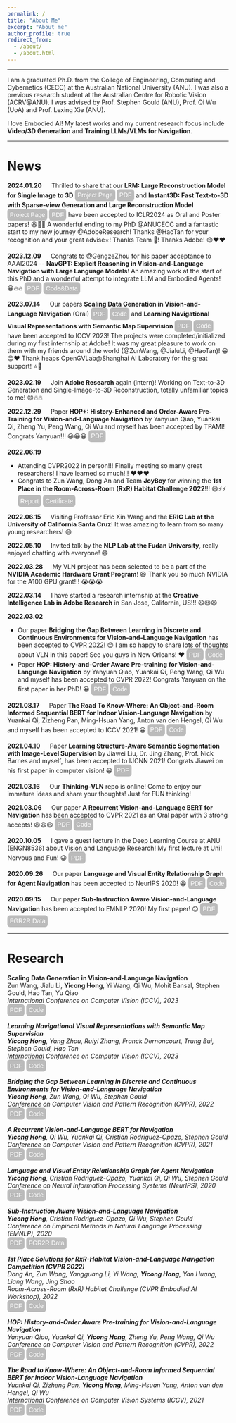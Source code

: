 ```yaml
---
permalink: /
title: "About Me"
excerpt: "About me"
author_profile: true
redirect_from: 
  - /about/
  - /about.html
---
```


<style type="text/css">
#touch {
 background-color: #bbb;
 padding: .4em;
 -moz-border-radius: 5px;
 -webkit-border-radius: 5px;
 border-radius: 6px;
 color: #fff;
 font-size: 14px;
 text-decoration: none;
 border: none;
}
#touch:hover {
 border: none;
 background: orange;
 box-shadow: 0px 0px 1px #777;
}
</style>

<style type="text/css">
a:link {text-decoration: none; }
a:hover { text-decoration: underline; }
</style>

------

I am a graduated Ph.D. from the <a target="_blank" href="https://cecc.anu.edu.au/">College of Engineering, Computing and Cybernetics (CECC)<a/> at the <a target="_blank" href="https://www.anu.edu.au/">Australian National University (ANU)<a/>. I was also a previous research student at the <a target="_blank" href="https://www.roboticvision.org/">Australian Centre for Robotic Vision (ACRV@ANU)<a/>. I was advised by <a target="_blank" href="http://users.cecs.anu.edu.au/~sgould/">Prof. Stephen Gould<a/> (ANU), <a target="_blank" href="http://www.qi-wu.me/">Prof. Qi Wu<a/> (UoA) and <a target="_blank" href="http://users.cecs.anu.edu.au/~xlx/">Prof. Lexing Xie<a/> (ANU).

<!--Prior to that, in Nov'2018, I received my bachelor's degree of engineering in mechatronic systems with first-class honours in the College of Engineering and Computer Science at ANU. In 2018, I was also a part-time research student at the <a target="_blank" href="https://data61.csiro.au/">Data61, CSIRO<a/>, working on human pose and shape visualization.-->

<!--I have a broad research interest in computer vision, natural language processing, and robotics. -->

I love Embodied AI! My latest works and my current research focus include **Video/3D Generation** and **Training LLMs/VLMs for Navigation**.

------

News
======
**2024.01.20** &emsp; Thrilled to share that our **LRM: Large Reconstruction Model for Single Image to 3D** <a target="_blank" href="https://yiconghong.me/LRM/"><button id="touch">Project Page</button></a> <a target="_blank" href="https://arxiv.org/abs/2311.04400"><button id="touch">PDF</button></a> and **Instant3D: Fast Text-to-3D with Sparse-view Generation and Large Reconstruction Model** <a target="_blank" href="https://jiahao.ai/instant3d/"><button id="touch">Project Page</button></a> <a target="_blank" href="https://arxiv.org/abs/2311.06214"><button id="touch">PDF</button></a> have been accepted to ICLR2024 as Oral and Poster papers! 😆🎉🎉
A wonderful ending to my PhD <a target="_blank" href="https://cecc.anu.edu.au/">@ANUCECC<a/> and a fantastic start to my new journey <a target="_blank" href="https://research.adobe.com/">@AdobeResearch<a/>! Thanks <a target="_blank" href="https://research.adobe.com/person/hao-tan/">@HaoTan<a/> for your recognition and your great advise⭐! Thanks Team 🙌! Thanks Adobe! 😊❤️❤️

**2023.12.09** &emsp; Congrats to <a target="_blank" href="https://www.linkedin.com/in/gengze-zhou-159095203/?locale=en_US">@GengzeZhou<a/> for his paper acceptance to AAAI2024 -- **NavGPT: Explicit Reasoning in Vision-and-Language Navigation with Large Language Models**! An amazing work at the start of this PhD and a wonderful attempt to integrate LLM and Embodied Agents! 😀🔥🔥 <a target="_blank" href="https://arxiv.org/abs/2305.16986"><button id="touch">PDF</button></a> <a target="_blank" href="https://github.com/GengzeZhou/NavGPT"><button id="touch">Code&Data</button></a>

**2023.07.14** &emsp; Our papers **Scaling Data Generation in Vision-and-Language Navigation** (Oral) <a target="_blank" href="https://arxiv.org/abs/2307.15644"><button id="touch">PDF</button></a> <a target="_blank" href="https://github.com/wz0919/ScaleVLN"><button id="touch">Code</button></a> and **Learning Navigational Visual Representations with Semantic Map Supervision** <a target="_blank" href="https://arxiv.org/abs/2307.12335"><button id="touch">PDF</button></a> <a target="_blank" href="https://github.com/YicongHong/Ego2Map-NaViT"><button id="touch">Code</button></a> have been accepted to ICCV 2023! The projects were completed/initialized during my first internship at Adobe! It was my great pleasure to work on them with my friends around the world (<a target="_blank" href="https://scholar.google.com/citations?user=G-jPT9MAAAAJ&hl=en">@ZunWang<a/>, <a target="_blank" href="https://jialuli-luka.github.io/">@JialuLi<a/>, <a target="_blank" href="https://research.adobe.com/person/hao-tan/">@HaoTan<a/>)! 😀😊❤️ Thank heaps <a target="_blank" href="https://opengvlab.shlab.org.cn">OpenGVLab@Shanghai AI Laboratory<a/> for the great support! ⭐🙌

**2023.02.19** &emsp; Join **Adobe Research** again (intern)! Working on Text-to-3D Generation and Single-Image-to-3D Reconstruction, totally unfamiliar topics to me! 😊🔥🔥
  
**2022.12.29** &emsp; Paper **HOP+: History-Enhanced and Order-Aware Pre-Training for Vision-and-Language Navigation** by Yanyuan Qiao, Yuankai Qi, Zheng Yu, Peng Wang, Qi Wu and myself has been accepted by TPAMI! Congrats Yanyuan!!! 😀😀😀 <a target="_blank" href="https://ieeexplore.ieee.org/document/10006384"><button id="touch">PDF</button></a>
  
**2022.06.19**
- Attending CVPR2022 in person!!! Finally meeting so many great researchers! I have learned so much!!! ❤️❤️❤️
- Congrats to Zun Wang, Dong An and Team **JoyBoy** for winning the **1st Place in the Room-Across-Room (RxR) Habitat Challenge 2022**!!! 😆⚡⚡ <a target="_blank" href="https://arxiv.org/abs/2206.11610"><button id="touch">Report</button></a> <a target="_blank" href="https://drive.google.com/file/d/15VbXcanw7D3q5TUm75WmDVslqgOmVvJk/view?usp=sharing"><button id="touch">Certificate</button></a>

**2022.06.15** &emsp; Visiting Professor Eric Xin Wang and the **ERIC Lab at the University of California Santa Cruz**! It was amazing to learn from so many young researchers! 😄
  
**2022.05.10** &emsp; Invited talk by the **NLP Lab at the Fudan University**, really enjoyed chatting with everyone! 😄

**2022.03.28** &emsp; My VLN project has been selected to be a part of the **NVIDIA Academic Hardware Grant Program**! 😆 Thank you so much NVIDIA for the A100 GPU grant!!! 😭😭😭
  
**2022.03.14** &emsp; I have started a research internship at the **Creative Intelligence Lab in Adobe Research** in San Jose, California, US!!! 😆😆😆

**2022.03.02**
- Our paper **Bridging the Gap Between Learning in Discrete and Continuous Environments for Vision-and-Language Navigation** has been accepted to CVPR 2022! 😊 I am so happy to share lots of thoughts about VLN in this paper! See you guys in New Orleans! ❤️ <a target="_blank" href="https://arxiv.org/abs/2203.02764"><button id="touch">PDF</button></a> <a target="_blank" href="https://github.com/YicongHong/Discrete-Continuous-VLN"><button id="touch">Code</button></a>
- Paper **HOP: History-and-Order Aware Pre-training for Vision-and-Language Navigation** by Yanyuan Qiao, Yuankai Qi, Peng Wang, Qi Wu and myself has been accepted to CVPR 2022! Congrats Yanyuan on the first paper in her PhD! 😀 <a target="_blank" href="https://arxiv.org/abs/2203.11591"><button id="touch">PDF</button></a> <a target="_blank" href="https://github.com/YanyuanQiao/HOP-VLN"><button id="touch">Code</button></a>
  
**2021.08.17** &emsp; Paper **The Road To Know-Where: An Object-and-Room Informed Sequential BERT for Indoor Vision-Language Navigation** by Yuankai Qi, Zizheng Pan, Ming-Hsuan Yang, Anton van den Hengel, Qi Wu and myself has been accepted to ICCV 2021! 😀 <a target="_blank" href="https://arxiv.org/abs/2104.04167"><button id="touch">PDF</button></a> <a target="_blank" href="https://github.com/YuankaiQi/ORIST"><button id="touch">Code</button></a>

**2021.04.10** &emsp; Paper **Learning Structure-Aware Semantic Segmentation with Image-Level Supervision** by Jiawei Liu, Dr. Jing Zhang, Prof. Nick Barnes and myself, has been accepted to IJCNN 2021! Congrats Jiawei on his first paper in computer vision! 😀 <a target="_blank" href="https://arxiv.org/abs/2104.07216"><button id="touch">PDF</button></a>

**2021.03.16** &emsp; Our <a target="_blank" href="https://github.com/YicongHong/Thinking-VLN">**Thinking-VLN**</a> repo is online! Come to enjoy our immature ideas and share your thoughts! Just for FUN thinking!

**2021.03.06** &emsp; Our paper **A Recurrent Vision-and-Language BERT for Navigation** has been accepted to CVPR 2021 as an Oral paper with 3 strong accepts! 😆😆😆 <a target="_blank" href="https://arxiv.org/abs/2011.13922"><button id="touch">PDF</button></a> <a target="_blank" href="https://github.com/YicongHong/Recurrent-VLN-BERT"><button id="touch">Code</button></a>

**2020.10.05** &emsp; I gave a guest lecture in the Deep Learning Course at ANU (ENGN8536) about Vision and Language Research! My first lecture at Uni! Nervous and Fun! 😀 <a target="_blank" href="https://drive.google.com/file/d/1Rsy8gFK0seWVgDJ6Uc0UU9MXO9F23EKY/view?usp=sharing"><button id="touch">PDF</button></a>

**2020.09.26** &emsp; Our paper **Language and Visual Entity Relationship Graph for Agent Navigation** has been accepted to NeurIPS 2020! 😀 <a target="_blank" href="https://arxiv.org/abs/2010.09304"><button id="touch">PDF</button></a> <a target="_blank" href="https://github.com/YicongHong/Entity-Graph-VLN"><button id="touch">Code</button></a>

**2020.09.15** &emsp; Our paper **Sub-Instruction Aware Vision-and-Language Navigation** has been accepted to EMNLP 2020! My first paper! 😊 <a target="_blank" href="https://arxiv.org/abs/2004.02707"><button id="touch">PDF</button></a> <a target="_blank" href="https://github.com/YicongHong/Fine-Grained-R2R"><button id="touch">FGR2R Data</button></a>

------

Research
======
<a target="_blank" href="https://arxiv.org/abs/2307.15644">**Scaling Data Generation in Vision-and-Language Navigation**<a/><br>
Zun Wang, Jialu Li, **Yicong Hong**, Yi Wang, Qi Wu, Mohit Bansal, Stephen Gould, Hao Tan, Yu Qiao<br>
<em>International Conference on Computer Vision (ICCV), 2023<em/><br>
<a target="_blank" href="https://arxiv.org/abs/2307.15644"><button id="touch">PDF</button></a> <a target="_blank" href="https://github.com/wz0919/ScaleVLN"><button id="touch">Code</button></a>

<a target="_blank" href="https://arxiv.org/abs/2307.12335">**Learning Navigational Visual Representations with Semantic Map Supervision**<a/><br>
**Yicong Hong**, Yang Zhou, Ruiyi Zhang, Franck Dernoncourt, Trung Bui, Stephen Gould, Hao Tan<br>
<em>International Conference on Computer Vision (ICCV), 2023<em/><br>
<a target="_blank" href="https://arxiv.org/abs/2307.12335"><button id="touch">PDF</button></a> <a target="_blank" href="https://github.com/YicongHong/Ego2Map-NaViT"><button id="touch">Code</button></a>

<a target="_blank" href="https://arxiv.org/abs/2203.02764">**Bridging the Gap Between Learning in Discrete and Continuous Environments for Vision-and-Language Navigation**<a/><br>
**Yicong Hong**, Zun Wang, Qi Wu, Stephen Gould<br>
<em>Conference on Computer Vision and Pattern Recognition (CVPR), 2022<em/><br>
<a target="_blank" href="https://arxiv.org/abs/2203.02764"><button id="touch">PDF</button></a> <a target="_blank" href="https://github.com/YicongHong/Discrete-Continuous-VLN"><button id="touch">Code</button></a>
  
<a target="_blank" href="https://arxiv.org/abs/2011.13922">**A Recurrent Vision-and-Language BERT for Navigation**<a/><br>
**Yicong Hong**, Qi Wu, Yuankai Qi, Cristian Rodriguez-Opazo, Stephen Gould<br>
<em>Conference on Computer Vision and Pattern Recognition (CVPR), 2021<em/><br>
<a target="_blank" href="https://arxiv.org/abs/2011.13922"><button id="touch">PDF</button></a> <a target="_blank" href="https://github.com/YicongHong/Recurrent-VLN-BERT"><button id="touch">Code</button></a>

<a target="_blank" href="https://arxiv.org/abs/2010.09304">**Language and Visual Entity Relationship Graph for Agent Navigation**<a/><br>
**Yicong Hong**, Cristian Rodriguez-Opazo, Yuankai Qi, Qi Wu, Stephen Gould<br>
<em>Conference on Neural Information Processing Systems (NeurIPS), 2020<em/><br>
<a target="_blank" href="https://arxiv.org/abs/2010.09304"><button id="touch">PDF</button></a> <a target="_blank" href="https://github.com/YicongHong/Entity-Graph-VLN"><button id="touch">Code</button></a>

<a target="_blank" href="https://arxiv.org/abs/2004.02707">**Sub-Instruction Aware Vision-and-Language Navigation**<a/><br>
**Yicong Hong**, Cristian Rodriguez-Opazo, Qi Wu, Stephen Gould<br>
<em>Conference on Empirical Methods in Natural Language Processing (EMNLP), 2020<em/><br>
<a target="_blank" href="https://arxiv.org/abs/2004.02707"><button id="touch">PDF</button></a> <a target="_blank" href="https://github.com/YicongHong/Fine-Grained-R2R"><button id="touch">FGR2R Data</button></a>

<a target="_blank" href="https://arxiv.org/abs/2206.11610">**1st Place Solutions for RxR-Habitat Vision-and-Language Navigation Competition (CVPR 2022)**<a/>
<br>Dong An, Zun Wang, Yangguang Li, Yi Wang, **Yicong Hong**, Yan Huang, Liang Wang, Jing Shao<br>
<em>Room-Across-Room (RxR) Habitat Challenge (CVPR Embodied AI Workshop), 2022<em/><br>
<a target="_blank" href="https://arxiv.org/abs/2206.11610"><button id="touch">PDF</button></a> <a target="_blank" href="https://github.com/YicongHong/Discrete-Continuous-VLN"><button id="touch">Code</button></a>
  
<a target="_blank" href="https://arxiv.org/abs/2104.04167">**HOP: History-and-Order Aware Pre-training for Vision-and-Language Navigation**<a/><br>
Yanyuan Qiao, Yuankai Qi, **Yicong Hong**, Zheng Yu, Peng Wang, Qi Wu<br>
<em>Conference on Computer Vision and Pattern Recognition (CVPR), 2022<em/><br>
<a target="_blank" href="https://arxiv.org/abs/2203.11591"><button id="touch">PDF</button></a> <a target="_blank" href="https://github.com/YanyuanQiao/HOP-VLN"><button id="touch">Code</button></a>
  
<a target="_blank" href="https://arxiv.org/abs/2104.04167">**The Road to Know-Where: An Object-and-Room Informed Sequential BERT for Indoor Vision-Language Navigation**<a/><br>
Yuankai Qi, Zizheng Pan, **Yicong Hong**, Ming-Hsuan Yang, Anton van den Hengel, Qi Wu<br>
<em>International Conference on Computer Vision Systems (ICCV), 2021<em/><br>
<a target="_blank" href="https://arxiv.org/abs/2104.04167"><button id="touch">PDF</button></a> <a target="_blank" href="https://github.com/YuankaiQi/ORIST"><button id="touch">Code</button></a>

